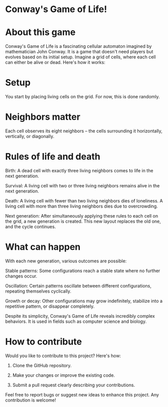 # Conway's Game of Life!

# About this game
Conway's Game of Life is a fascinating cellular automaton imagined by mathematician John Conway. It is a game that doesn't need players but evolves based on its initial setup. Imagine a grid of cells, where each cell can either be alive or dead. Here's how it works:

# Setup
You start by placing living cells on the grid. For now, this is done randomly.

# Neighbors matter
Each cell observes its eight neighbors – the cells surrounding it horizontally, vertically, or diagonally.

# Rules of life and death
Birth: A dead cell with exactly three living neighbors comes to life in the next generation.

Survival: A living cell with two or three living neighbors remains alive in the next generation.

Death:
A living cell with fewer than two living neighbors dies of loneliness.
A living cell with more than three living neighbors dies due to overcrowding.

Next generation:
After simultaneously applying these rules to each cell on the grid, a new generation is created. This new layout replaces the old one, and the cycle continues.

# What can happen
With each new generation, various outcomes are possible:

Stable patterns: Some configurations reach a stable state where no further changes occur.

Oscillation: Certain patterns oscillate between different configurations, repeating themselves cyclically.

Growth or decay: Other configurations may grow indefinitely, stabilize into a repetitive pattern, or disappear completely.

Despite its simplicity, Conway's Game of Life reveals incredibly complex behaviors. It is used in fields such as computer science and biology.

# How to contribute

Would you like to contribute to this project? Here's how:

1. Clone the GitHub repository.

2. Make your changes or improve the existing code.

3. Submit a pull request clearly describing your contributions.

Feel free to report bugs or suggest new ideas to enhance this project. Any contribution is welcome!
